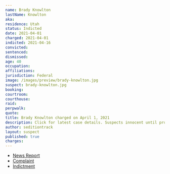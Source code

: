 ```yaml
---
name: Brady Knowlton
lastName: Knowlton
aka:
residence: Utah
status: Indicted
date: 2021-04-01
charged: 2021-04-01
indicted: 2021-04-16
convicted: 
sentenced: 
dismissed: 
age: 40
occupation:
affiliations:
jurisdiction: Federal
image: /images/preview/brady-knowlton.jpg
suspect: brady-knowlton.jpg
booking:
courtroom:
courthouse:
raid:
perpwalk:
quote:
title: Brady Knowlton charged on April 1, 2021
description: Click for latest case details. Suspects innocent until proven guilty.
author: seditiontrack
layout: suspect
published: true
charges:
---
```

- [News Report](https://www.abc4.com/news/st-george-man-charged-after-storming-u-s-capitol-in-january/)
- [Complaint](https://extremism.gwu.edu/sites/g/files/zaxdzs2191/f/Brady%20Knowlton%20Criminal%20Complaint.pdf)
- [Indictment](https://www.justice.gov/usao-dc/case-multi-defendant/file/1389206/download)

